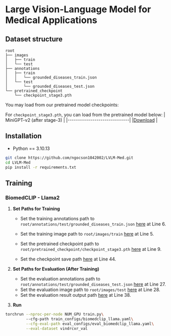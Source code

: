 # Large Vision-Language Model for Medical Applications

## Dataset structure
```
root
├── images
│   ├── train
│   └── test
├── annotations
│   ├── train
│   │   └── grounded_diseases_train.json
│   └── test
│       └── grounded_diseases_test.json
└── pretrained_checkpoint
    └── checkpoint_stage3.pth
```

You may load from our pretrained model checkpoints:

For `checkpoint_stage3.pth`, you can load from the pretrained model below:
| MiniGPT-v2 (after stage-3) |
|------------------------------|
|[Download](https://drive.google.com/file/d/1HkoUUrjzFGn33cSiUkI-KcT-zysCynAz/view?usp=sharing) |

## Installation
- Python == 3.10.13
```bash
git clone https://github.com/ngocson1042002/LVLM-Med.git
cd LVLM-Med
pip install -r requirements.txt
```

## Training
### BiomedCLIP - Llama2
1. **Set Paths for Training**
    - Set the training annotations path to `root/annotations/test/grounded_diseases_train.json` [here](medlvlm/configs/datasets/vindrcxr/default.yaml#L6) at Line 6.

    - Set the training image path to `root/images/train` [here](medlvlm/configs/datasets/vindrcxr/default.yaml#L5) at Line 5.

    - Set the pretrained checkpoint path to `root/pretrained_checkpoint/checkpoint_stage3.pth` [here](train_configs/biomedclip_llama.yaml#L9) at Line 9.

    - Set the checkpoint save path [here](train_configs/biomedclip_llama.yaml#L44) at Line 44.

2. **Set Paths for Evaluation (After Training)**
    - Set the evaluation annotations path to `root/annotations/test/grounded_diseases_test.json` [here](eval_configs/eval_biomedclip_llama.yaml#L27) at Line 27.
    - Set the evaluation image path to `root/images/test` [here](eval_configs/eval_biomedclip_llama.yaml#L28) at Line 28.
    - Set the evaluation result output path [here](eval_configs/eval_biomedclip_llama.yaml#L38) at Line 38.

3. **Run**
```bash
torchrun --nproc-per-node NUM_GPU train.py\ 
         --cfg-path train_configs/biomedclip_llama.yaml\
         --cfg-eval-path eval_configs/eval_biomedclip_llama.yaml\
         --eval-dataset vindrcxr_val
```